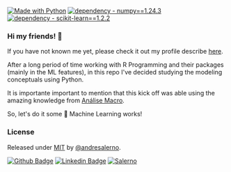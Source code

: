 [![Made with Python](https://img.shields.io/badge/Python->=3.11-blue?logo=python&logoColor=white)](https://python.org "Go to Python homepage")
[![dependency - numpy==1.24.3](https://img.shields.io/badge/dependency-numpy==1.24.3-blue)](https://numpy.org/install/?target=_blank)
[![dependency - scikit-learn==1.2.2](https://img.shields.io/badge/dependency-scikit--learn==1.2.2-blue)](https://scikit-learn.org/stable/install.html?target=_blank)


### Hi my friends! 👋

If you have not known me yet, please check it out my profile describe [here](https://github.com/andresalerno).

After a long period of time working with R Programming and their packages (mainly in the ML features), in this repo I've decided studying the modeling conceptuals using Python.

It is importante important to mention that this kick off was able using the amazing knowledge from [Análise Macro](https://analisemacro.com.br/).

So, let's do it some 🤖 Machine Learning works!

### License

Released under [MIT](/LICENSE) by [@andresalerno](https://github.com/andresalerno).

[![Github Badge](https://img.shields.io/badge/-Github-000?style=flat-square&logo=Github&logoColor=white&link=https://github.com/andresalerno)](https://github.com/andresalerno)
[![Linkedin Badge](https://img.shields.io/badge/-LinkedIn-blue?style=flat-square&logo=Linkedin&logoColor=white&link=https://www.linkedin.com/in/andresalerno/)](https://www.linkedin.com/in/andresalerno/)
[![Salerno](https://komarev.com/ghpvc/?username=andresalerno)](https://github.com/andresalerno)
